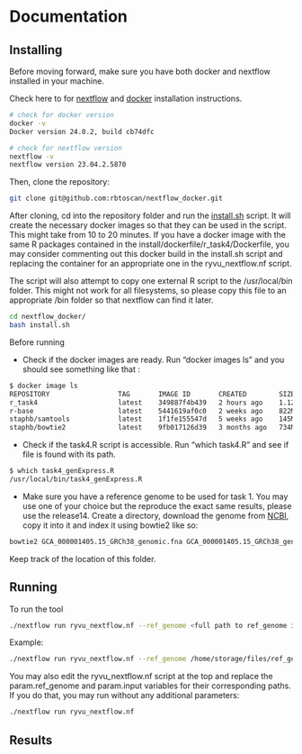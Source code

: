# Documentation


## Installing

Before moving forward, make sure you have both docker and nextflow installed in your machine. 

Check here to for [nextflow](https://www.nextflow.io/docs/latest/getstarted.html) and [docker](https://docs.docker.com/engine/install/) installation instructions.
```bash
# check for docker version
docker -v
Docker version 24.0.2, build cb74dfc

# check for nextflow version
nextflow -v
nextflow version 23.04.2.5870
```

Then, clone the repository:
```bash
git clone git@github.com:rbtoscan/nextflow_docker.git
```

After cloning, cd into the repository folder and run the [install.sh](http://install.sh) script. It will create the necessary docker images so that they can be used in the script. This might take from 10 to 20 minutes. If you have a docker image with the same R packages contained in the install/dockerfile/r_task4/Dockerfile, you may consider commenting out this docker build in the install.sh script and replacing the container for an appropriate one in the ryvu_nextflow.nf script. 

The script will also attempt to copy one external R script to the /usr/local/bin folder. 
This might not work for all filesystems, so please copy this file to an appropriate /bin folder so that nextflow can find it later. 
```bash
cd nextflow_docker/
bash install.sh
```


Before running

- Check if the docker images are ready. Run “docker images ls” and you should see something like that :
    
```bash
$ docker image ls
REPOSITORY                 TAG       IMAGE ID       CREATED        SIZE
r_task4                    latest    349887f4b439   2 hours ago    1.12GB
r-base                     latest    5441619af0c0   2 weeks ago    822MB
staphb/samtools            latest    1f1fe155547d   5 weeks ago    145MB
staphb/bowtie2             latest    9fb017126d39   3 months ago   734MB
```
    
- Check if the task4.R script is accessible. Run  “which task4.R” and see if file is found with its path.
    
```bash
$ which task4_genExpress.R
/usr/local/bin/task4_genExpress.R  
```
    
- Make sure you have a reference genome to be used for task 1. You may use one of your choice but the reproduce the exact same results, please use the release14. Create a directory, download the genome from [NCBI](https://www.ncbi.nlm.nih.gov/datasets/genome/GCF_000001405.40/), copy it into it and index it using bowtie2 like so:
```bash
bowtie2 GCA_000001405.15_GRCh38_genomic.fna GCA_000001405.15_GRCh38_genomic
```
Keep track of the location of this folder. 


## Running

To run the tool
```bash
./nextflow run ryvu_nextflow.nf --ref_genome <full path to ref_genome index> --input <full path to library.fa>
```

Example:
```bash
./nextflow run ryvu_nextflow.nf --ref_genome /home/storage/files/ref_genome/GCA_000001405.15_GRCh38_genomic --input /home/storage/files/library.fa
```
You may also edit the ryvu_nextflow.nf script at the top and replace the param.ref_genome and param.input variables for their corresponding paths. If you do that, you may run without any additional parameters:

```bash
./nextflow run ryvu_nextflow.nf 
```


## Results
